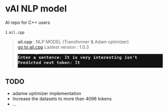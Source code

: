# vAI NLP model
AI repo for C++ users

`1` ` ail.cpp `
> **ail.cpp** : NLP MODEL (Transformer & Adam optimizer)  
>  [go to ail.cpp](ail.cpp) Lastest version : 1.0.3
>  
> ![image1](image1.png)

## TODO  
- adamw optimizer implementation  
- Increase the datasets to more than 4096 tokens
- ...
